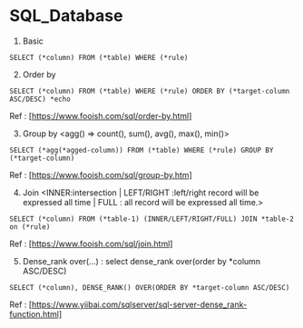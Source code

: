 # SQL_Database

1. Basic
```
SELECT (*column) FROM (*table) WHERE (*rule)
```
2. Order by
```
SELECT (*column) FROM (*table) WHERE (*rule) ORDER BY (*target-column ASC/DESC) *echo
```
Ref : [https://www.fooish.com/sql/order-by.html]

3. Group by <agg() => count(), sum(), avg(), max(), min()>
```
SELECT (*agg(*agged-column)) FROM (*table) WHERE (*rule) GROUP BY (*target-column)
```
Ref : [https://www.fooish.com/sql/group-by.htm]

4. Join <INNER:intersection | LEFT/RIGHT :left/right record will be expressed all time | FULL : all record will be expressed all time.>
```
SELECT (*column) FROM (*table-1) (INNER/LEFT/RIGHT/FULL) JOIN *table-2 on (*rule)
```
Ref : [https://www.fooish.com/sql/join.html]

5. Dense_rank over(...) : select dense_rank over(order by *column ASC/DESC)
```
SELECT (*column), DENSE_RANK() OVER(ORDER BY *target-column ASC/DESC)
```
Ref : [https://www.yiibai.com/sqlserver/sql-server-dense_rank-function.html]
